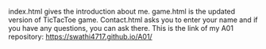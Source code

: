 index.html gives the introduction about me.
game.html is the updated version of TicTacToe game. 
Contact.html asks you to enter your name and if you have any questions, you can ask there. 
This is the link of my A01 repository: https://swathi4717.github.io/A01/
